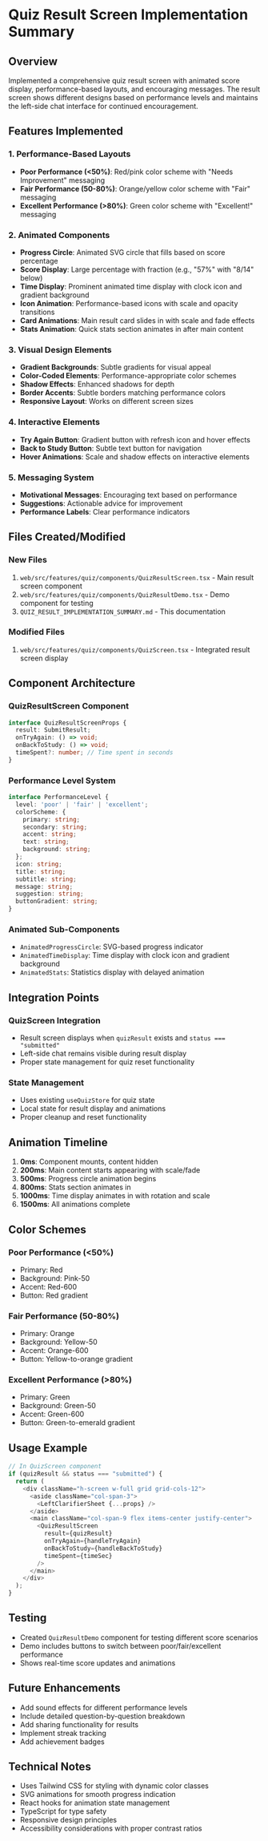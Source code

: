 # Quiz Result Screen Implementation Summary

## Overview
Implemented a comprehensive quiz result screen with animated score display, performance-based layouts, and encouraging messages. The result screen shows different designs based on performance levels and maintains the left-side chat interface for continued encouragement.

## Features Implemented

### 1. Performance-Based Layouts
- **Poor Performance (<50%)**: Red/pink color scheme with "Needs Improvement" messaging
- **Fair Performance (50-80%)**: Orange/yellow color scheme with "Fair" messaging  
- **Excellent Performance (>80%)**: Green color scheme with "Excellent!" messaging

### 2. Animated Components
- **Progress Circle**: Animated SVG circle that fills based on score percentage
- **Score Display**: Large percentage with fraction (e.g., "57%" with "8/14" below)
- **Time Display**: Prominent animated time display with clock icon and gradient background
- **Icon Animation**: Performance-based icons with scale and opacity transitions
- **Card Animations**: Main result card slides in with scale and fade effects
- **Stats Animation**: Quick stats section animates in after main content

### 3. Visual Design Elements
- **Gradient Backgrounds**: Subtle gradients for visual appeal
- **Color-Coded Elements**: Performance-appropriate color schemes
- **Shadow Effects**: Enhanced shadows for depth
- **Border Accents**: Subtle borders matching performance colors
- **Responsive Layout**: Works on different screen sizes

### 4. Interactive Elements
- **Try Again Button**: Gradient button with refresh icon and hover effects
- **Back to Study Button**: Subtle text button for navigation
- **Hover Animations**: Scale and shadow effects on interactive elements

### 5. Messaging System
- **Motivational Messages**: Encouraging text based on performance
- **Suggestions**: Actionable advice for improvement
- **Performance Labels**: Clear performance indicators

## Files Created/Modified

### New Files
1. `web/src/features/quiz/components/QuizResultScreen.tsx` - Main result screen component
2. `web/src/features/quiz/components/QuizResultDemo.tsx` - Demo component for testing
3. `QUIZ_RESULT_IMPLEMENTATION_SUMMARY.md` - This documentation

### Modified Files
1. `web/src/features/quiz/components/QuizScreen.tsx` - Integrated result screen display

## Component Architecture

### QuizResultScreen Component
```typescript
interface QuizResultScreenProps {
  result: SubmitResult;
  onTryAgain: () => void;
  onBackToStudy: () => void;
  timeSpent?: number; // Time spent in seconds
}
```

### Performance Level System
```typescript
interface PerformanceLevel {
  level: 'poor' | 'fair' | 'excellent';
  colorScheme: {
    primary: string;
    secondary: string;
    accent: string;
    text: string;
    background: string;
  };
  icon: string;
  title: string;
  subtitle: string;
  message: string;
  suggestion: string;
  buttonGradient: string;
}
```

### Animated Sub-Components
- `AnimatedProgressCircle`: SVG-based progress indicator
- `AnimatedTimeDisplay`: Time display with clock icon and gradient background
- `AnimatedStats`: Statistics display with delayed animation

## Integration Points

### QuizScreen Integration
- Result screen displays when `quizResult` exists and `status === "submitted"`
- Left-side chat remains visible during result display
- Proper state management for quiz reset functionality

### State Management
- Uses existing `useQuizStore` for quiz state
- Local state for result display and animations
- Proper cleanup and reset functionality

## Animation Timeline
1. **0ms**: Component mounts, content hidden
2. **200ms**: Main content starts appearing with scale/fade
3. **500ms**: Progress circle animation begins
4. **800ms**: Stats section animates in
5. **1000ms**: Time display animates in with rotation and scale
6. **1500ms**: All animations complete

## Color Schemes

### Poor Performance (<50%)
- Primary: Red
- Background: Pink-50
- Accent: Red-600
- Button: Red gradient

### Fair Performance (50-80%)
- Primary: Orange  
- Background: Yellow-50
- Accent: Orange-600
- Button: Yellow-to-orange gradient

### Excellent Performance (>80%)
- Primary: Green
- Background: Green-50
- Accent: Green-600
- Button: Green-to-emerald gradient

## Usage Example

```typescript
// In QuizScreen component
if (quizResult && status === "submitted") {
  return (
    <div className="h-screen w-full grid grid-cols-12">
      <aside className="col-span-3">
        <LeftClarifierSheet {...props} />
      </aside>
      <main className="col-span-9 flex items-center justify-center">
        <QuizResultScreen
          result={quizResult}
          onTryAgain={handleTryAgain}
          onBackToStudy={handleBackToStudy}
          timeSpent={timeSec}
        />
      </main>
    </div>
  );
}
```

## Testing
- Created `QuizResultDemo` component for testing different score scenarios
- Demo includes buttons to switch between poor/fair/excellent performance
- Shows real-time score updates and animations

## Future Enhancements
- Add sound effects for different performance levels
- Include detailed question-by-question breakdown
- Add sharing functionality for results
- Implement streak tracking
- Add achievement badges

## Technical Notes
- Uses Tailwind CSS for styling with dynamic color classes
- SVG animations for smooth progress indication
- React hooks for animation state management
- TypeScript for type safety
- Responsive design principles
- Accessibility considerations with proper contrast ratios
